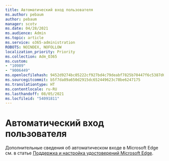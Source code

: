 ```yaml
---
title: Автоматический вход пользователя
ms.author: pebaum
author: pebaum
manager: scotv
ms.date: 04/28/2021
ms.audience: Admin
ms.topic: article
ms.service: o365-administration
ROBOTS: NOINDEX, NOFOLLOW
localization_priority: Priority
ms.collection: Adm_O365
ms.custom:
- "10989"
- "9006449"
ms.openlocfilehash: 9452d9274bc05222cf927bd4c79deabf7825b70447f6c5387d65e1a37f8f2db5
ms.sourcegitcommit: b5f7da89a650d2915dc652449623c78be6247175
ms.translationtype: HT
ms.contentlocale: ru-RU
ms.lasthandoff: 08/05/2021
ms.locfileid: "54091811"
---
```

# <a name="automatic-sign-in"></a>Автоматический вход пользователя

Дополнительные сведения об автоматическом входе в Microsoft Edge см. в статье [Поддержка и настройка удостоверений Microsoft Edge](https://docs.microsoft.com/deployedge/microsoft-edge-security-identity#automatic-sign-in). 
